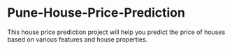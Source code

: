 # Pune-House-Price-Prediction
This house price prediction project will help you predict the price of houses based on various features and house properties. 
